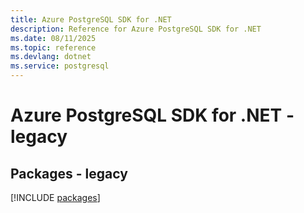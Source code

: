 ```yaml
---
title: Azure PostgreSQL SDK for .NET
description: Reference for Azure PostgreSQL SDK for .NET
ms.date: 08/11/2025
ms.topic: reference
ms.devlang: dotnet
ms.service: postgresql
---
```

# Azure PostgreSQL SDK for .NET - legacy
## Packages - legacy
[!INCLUDE [packages](postgresql-index.md)]
